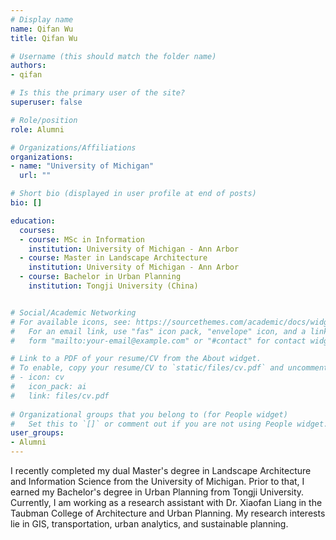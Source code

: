 ```yaml
---
# Display name
name: Qifan Wu
title: Qifan Wu

# Username (this should match the folder name)
authors:
- qifan

# Is this the primary user of the site?
superuser: false

# Role/position
role: Alumni

# Organizations/Affiliations
organizations:
- name: "University of Michigan"
  url: ""

# Short bio (displayed in user profile at end of posts)
bio: []

education:
  courses:
  - course: MSc in Information 
    institution: University of Michigan - Ann Arbor
  - course: Master in Landscape Architecture 
    institution: University of Michigan - Ann Arbor
  - course: Bachelor in Urban Planning 
    institution: Tongji University (China)


# Social/Academic Networking
# For available icons, see: https://sourcethemes.com/academic/docs/widgets/#icons
#   For an email link, use "fas" icon pack, "envelope" icon, and a link in the
#   form "mailto:your-email@example.com" or "#contact" for contact widget.

# Link to a PDF of your resume/CV from the About widget.
# To enable, copy your resume/CV to `static/files/cv.pdf` and uncomment the lines below.  
# - icon: cv
#   icon_pack: ai
#   link: files/cv.pdf
  
# Organizational groups that you belong to (for People widget)
#   Set this to `[]` or comment out if you are not using People widget.  
user_groups:
- Alumni
---
```


I recently completed my dual Master's degree in Landscape Architecture and Information Science from the University of Michigan. Prior to that, I earned my Bachelor's degree in Urban Planning from Tongji University. Currently, I am working as a research assistant with Dr. Xiaofan Liang in the Taubman College of Architecture and Urban Planning. My research interests lie in GIS, transportation, urban analytics, and sustainable planning.
